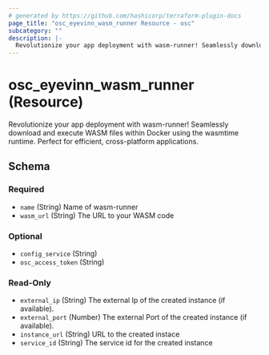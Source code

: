 ```yaml
---
# generated by https://github.com/hashicorp/terraform-plugin-docs
page_title: "osc_eyevinn_wasm_runner Resource - osc"
subcategory: ""
description: |-
  Revolutionize your app deployment with wasm-runner! Seamlessly download and execute WASM files within Docker using the wasmtime runtime. Perfect for efficient, cross-platform applications.
---
```


# osc_eyevinn_wasm_runner (Resource)

Revolutionize your app deployment with wasm-runner! Seamlessly download and execute WASM files within Docker using the wasmtime runtime. Perfect for efficient, cross-platform applications.



<!-- schema generated by tfplugindocs -->
## Schema

### Required

- `name` (String) Name of wasm-runner
- `wasm_url` (String) The URL to your WASM code

### Optional

- `config_service` (String)
- `osc_access_token` (String)

### Read-Only

- `external_ip` (String) The external Ip of the created instance (if available).
- `external_port` (Number) The external Port of the created instance (if available).
- `instance_url` (String) URL to the created instace
- `service_id` (String) The service id for the created instance
